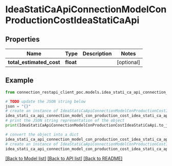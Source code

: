 # IdeaStatiCaApiConnectionModelConProductionCostIdeaStatiCaApi


## Properties

Name | Type | Description | Notes
------------ | ------------- | ------------- | -------------
**total_estimated_cost** | **float** |  | [optional] 

## Example

```python
from connection_restapi_client_poc.models.idea_stati_ca_api_connection_model_con_production_cost_idea_stati_ca_api import IdeaStatiCaApiConnectionModelConProductionCostIdeaStatiCaApi

# TODO update the JSON string below
json = "{}"
# create an instance of IdeaStatiCaApiConnectionModelConProductionCostIdeaStatiCaApi from a JSON string
idea_stati_ca_api_connection_model_con_production_cost_idea_stati_ca_api_instance = IdeaStatiCaApiConnectionModelConProductionCostIdeaStatiCaApi.from_json(json)
# print the JSON string representation of the object
print(IdeaStatiCaApiConnectionModelConProductionCostIdeaStatiCaApi.to_json())

# convert the object into a dict
idea_stati_ca_api_connection_model_con_production_cost_idea_stati_ca_api_dict = idea_stati_ca_api_connection_model_con_production_cost_idea_stati_ca_api_instance.to_dict()
# create an instance of IdeaStatiCaApiConnectionModelConProductionCostIdeaStatiCaApi from a dict
idea_stati_ca_api_connection_model_con_production_cost_idea_stati_ca_api_from_dict = IdeaStatiCaApiConnectionModelConProductionCostIdeaStatiCaApi.from_dict(idea_stati_ca_api_connection_model_con_production_cost_idea_stati_ca_api_dict)
```
[[Back to Model list]](../README.md#documentation-for-models) [[Back to API list]](../README.md#documentation-for-api-endpoints) [[Back to README]](../README.md)


